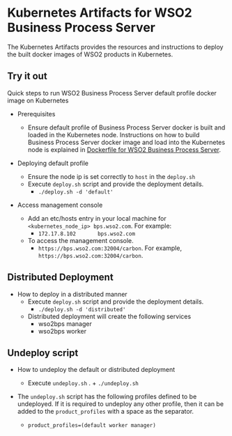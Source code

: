 # Kubernetes Artifacts for WSO2 Business Process Server #
The Kubernetes Artifacts provides the resources and instructions to deploy the built docker images of WSO2 products in Kubernetes.

## Try it out
Quick steps to run WSO2 Business Process Server default profile docker image on Kubernetes

* Prerequisites
    - Ensure default profile of Business Process Server docker is built and loaded in the Kubernetes node.
    Instructions on how to build Business Process Server docker image and load into the Kubernetes node is explained in [Dockerfile for WSO2 Business Process Server](https://github.com/wso2/dockerfiles/tree/master/wso2bps/README.md#building-the-docker-images).

* Deploying default profile
    - Ensure the node ip is set correctly to `host` in the `deploy.sh`
    - Execute `deploy.sh` script and provide the deployment details.
        + `./deploy.sh -d 'default'`

* Access management console
    - Add an etc/hosts entry in your local machine for `<kubernetes_node_ip> bps.wso2.com`. For example:
        + `172.17.8.102       bps.wso2.com`
    - To access the management console.
        +  `https://bps.wso2.com:32004/carbon`. For example, `https://bps.wso2.com:32004/carbon`.

## Distributed Deployment
          
* How to deploy in a distributed manner
    - Execute `deploy.sh` script and provide the deployment details.
        + `./deploy.sh -d 'distributed'`
    - Distributed deployment will create the following services
        + wso2bps manager
        + wso2bps worker 
        
## Undeploy script

* How to undeploy the default or distributed deployment
    - Execute `undeploy.sh` .
          + `./undeploy.sh`

* The `undeploy.sh` script has the following profiles defined to be undeployed. If it is required to undeploy any other profile, then it can be added to the `product_profiles` with a space as the separator.
    - `product_profiles=(default worker manager)`

